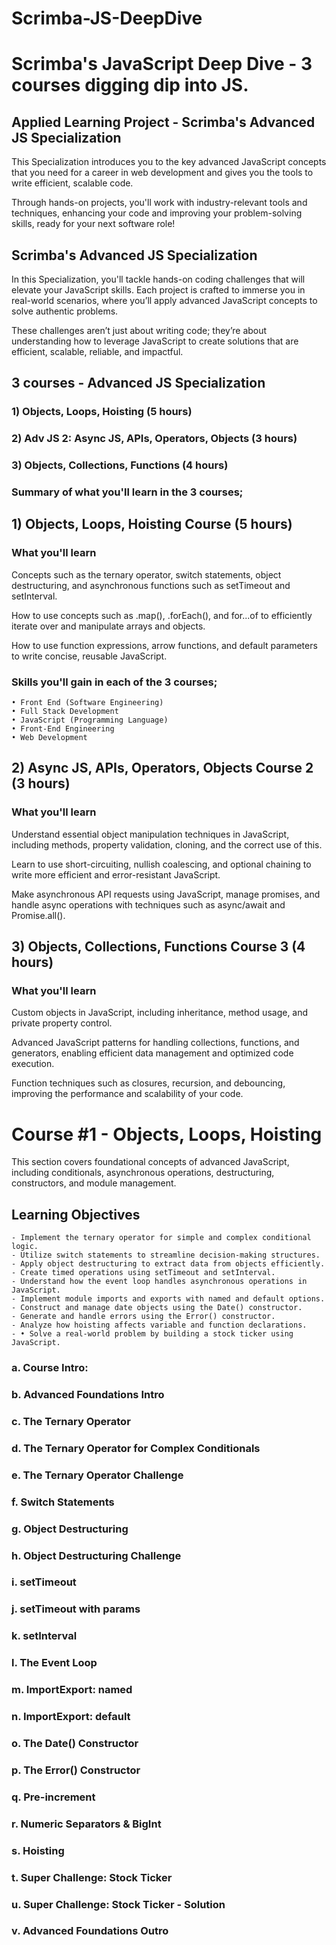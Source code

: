 # Scrimba-JS-DeepDive
# Scrimba's JavaScript Deep Dive - 3 courses digging dip into JS.
<!--~~~~~~~~~~~~~~~~~~~~~~~~~~~~~~~~~~~~~~~~~~~~~~~~~~~~~~~~~~~~~~~~~~~~~~~~~~~~~~~~~~~~~~~~~~~~-->
## Applied Learning Project - Scrimba's Advanced JS Specialization
<!--~~~~~~~~~~~~~~~~~~~~~~~~~~~~~~~~~~~~~~~~~~~~~~~~~~~~~~~~~~~~~~~~~~~~~~~~~~~~~~~~~~~~~~~~~~~~-->
This Specialization introduces you to the key advanced JavaScript concepts that you need 
for a career in web development and gives you the tools to write efficient, scalable code.

Through hands-on projects, you'll work with industry-relevant tools and techniques, 
enhancing your code and improving your problem-solving skills, ready for your next 
software role! 

## Scrimba's Advanced JS Specialization

In this Specialization, you'll tackle hands-on coding challenges that will elevate your 
JavaScript skills. Each project is crafted to immerse you in real-world scenarios, where 
you’ll apply advanced JavaScript concepts to solve authentic problems. 

These challenges aren’t just about writing code; they’re about understanding how to 
leverage JavaScript to create solutions that are efficient, scalable, reliable, and 
impactful.

<!--~~~~~~~~~~~~~~~~~~~~~~~~~~~~~~~~~~~~~~~~~~~~~~~~~~~~~~~~~~~~~~~~~~~~~~~~~~~~~~~~~~~~~~~~~~~~-->
## 3 courses - Advanced JS Specialization
<!--~~~~~~~~~~~~~~~~~~~~~~~~~~~~~~~~~~~~~~~~~~~~~~~~~~~~~~~~~~~~~~~~~~~~~~~~~~~~~~~~~~~~~~~~~~~~-->
### 1) Objects, Loops, Hoisting (5 hours)
### 2) Adv JS 2: Async JS, APIs, Operators, Objects (3 hours)
### 3) Objects, Collections, Functions (4 hours)
<!--~~~~~~~~~~~~~~~~~~~~~~~~~~~~~~~~~~~~~~~~~~~~~~~~~~~~~~~~~~~~~~~~~~~~~~~~~~~~~~~~~~~~~~~~~~~~-->
### Summary of what you'll learn in the 3 courses;
## 1) Objects, Loops, Hoisting Course (5 hours)
<!--~~~~~~~~~~~~~~~~~~~~~~~~~~~~~~~~~~~~~~~~~~~~~~~~~~~~~~~~~~~~~~~~~~~~~~~~~~~~~~~~~~~~~~~~~~~~-->
### What you'll learn
Concepts such as the ternary operator, switch statements, object destructuring, and 
asynchronous functions such as setTimeout and setInterval.

How to use concepts such as .map(), .forEach(), and for...of to efficiently iterate 
over and manipulate arrays and objects.

How to use function expressions, arrow functions, and default parameters to write 
concise, reusable JavaScript.

### Skills you'll gain in each of the 3 courses;
	• Front End (Software Engineering)
	• Full Stack Development
	• JavaScript (Programming Language)
	• Front-End Engineering
	• Web Development

<!--~~~~~~~~~~~~~~~~~~~~~~~~~~~~~~~~~~~~~~~~~~~~~~~~~~~~~~~~~~~~~~~~~~~~~~~~~~~~~~~~~~~~~~~~~~~~-->
## 2) Async JS, APIs, Operators, Objects Course 2 (3 hours)
<!--~~~~~~~~~~~~~~~~~~~~~~~~~~~~~~~~~~~~~~~~~~~~~~~~~~~~~~~~~~~~~~~~~~~~~~~~~~~~~~~~~~~~~~~~~~~~-->
### What you'll learn
Understand essential object manipulation techniques in JavaScript, including methods, 
property validation, cloning, and the correct use of this.

Learn to use short-circuiting, nullish coalescing, and optional chaining to write more 
efficient and error-resistant JavaScript.

Make asynchronous API requests using JavaScript, manage promises, and handle async 
operations with techniques such as async/await and Promise.all().

<!--~~~~~~~~~~~~~~~~~~~~~~~~~~~~~~~~~~~~~~~~~~~~~~~~~~~~~~~~~~~~~~~~~~~~~~~~~~~~~~~~~~~~~~~~~~~~-->
## 3) Objects, Collections, Functions Course 3 (4 hours)
<!--~~~~~~~~~~~~~~~~~~~~~~~~~~~~~~~~~~~~~~~~~~~~~~~~~~~~~~~~~~~~~~~~~~~~~~~~~~~~~~~~~~~~~~~~~~~~-->
### What you'll learn
Custom objects in JavaScript, including inheritance, method usage, and private property 
control.

Advanced JavaScript patterns for handling collections, functions, and generators, enabling 
efficient data management and optimized code execution.

Function techniques such as closures, recursion, and debouncing, improving the performance 
and scalability of your code.

<!-- Begin course #1. -->
<!--~~~~~~~~~~~~~~~~~~~~~~~~~~~~~~~~~~~~~~~~~~~~~~~~~~~~~~~~~~~~~~~~~~~~~~~~~~~~~~~~~~~~~~~~~~~~-->
# Course #1 - Objects, Loops, Hoisting
<!--~~~~~~~~~~~~~~~~~~~~~~~~~~~~~~~~~~~~~~~~~~~~~~~~~~~~~~~~~~~~~~~~~~~~~~~~~~~~~~~~~~~~~~~~~~~~-->
This section covers foundational concepts of advanced JavaScript, including conditionals, 
asynchronous operations, destructuring, constructors, and module management.

## Learning Objectives
	- Implement the ternary operator for simple and complex conditional logic.
	- Utilize switch statements to streamline decision-making structures.
	- Apply object destructuring to extract data from objects efficiently.
	- Create timed operations using setTimeout and setInterval.
	- Understand how the event loop handles asynchronous operations in JavaScript.
	- Implement module imports and exports with named and default options.
	- Construct and manage date objects using the Date() constructor.
	- Generate and handle errors using the Error() constructor.
	- Analyze how hoisting affects variable and function declarations.
	- • Solve a real-world problem by building a stock ticker using JavaScript.

<!--~~~~~~~~~~~~~~~~~~~~~~~~~~~~~~~~~~~~~~~~~~~~~~~~~~~~~~~~~~~~~~~~~~~~~~~~~~~~~~~~~~~~~~~~~~~~-->
### a. Course Intro:
<!--~~~~~~~~~~~~~~~~~~~~~~~~~~~~~~~~~~~~~~~~~~~~~~~~~~~~~~~~~~~~~~~~~~~~~~~~~~~~~~~~~~~~~~~~~~~~-->
### b. Advanced Foundations Intro
<!--~~~~~~~~~~~~~~~~~~~~~~~~~~~~~~~~~~~~~~~~~~~~~~~~~~~~~~~~~~~~~~~~~~~~~~~~~~~~~~~~~~~~~~~~~~~~-->
### c. The Ternary Operator
<!--~~~~~~~~~~~~~~~~~~~~~~~~~~~~~~~~~~~~~~~~~~~~~~~~~~~~~~~~~~~~~~~~~~~~~~~~~~~~~~~~~~~~~~~~~~~~-->
### d. The Ternary Operator for Complex Conditionals
<!--~~~~~~~~~~~~~~~~~~~~~~~~~~~~~~~~~~~~~~~~~~~~~~~~~~~~~~~~~~~~~~~~~~~~~~~~~~~~~~~~~~~~~~~~~~~~-->
### e. The Ternary Operator Challenge
<!--~~~~~~~~~~~~~~~~~~~~~~~~~~~~~~~~~~~~~~~~~~~~~~~~~~~~~~~~~~~~~~~~~~~~~~~~~~~~~~~~~~~~~~~~~~~~-->
### f. Switch Statements
<!--~~~~~~~~~~~~~~~~~~~~~~~~~~~~~~~~~~~~~~~~~~~~~~~~~~~~~~~~~~~~~~~~~~~~~~~~~~~~~~~~~~~~~~~~~~~~-->
### g. Object Destructuring
<!--~~~~~~~~~~~~~~~~~~~~~~~~~~~~~~~~~~~~~~~~~~~~~~~~~~~~~~~~~~~~~~~~~~~~~~~~~~~~~~~~~~~~~~~~~~~~-->
### h. Object Destructuring Challenge
<!--~~~~~~~~~~~~~~~~~~~~~~~~~~~~~~~~~~~~~~~~~~~~~~~~~~~~~~~~~~~~~~~~~~~~~~~~~~~~~~~~~~~~~~~~~~~~-->
### i. setTimeout
<!--~~~~~~~~~~~~~~~~~~~~~~~~~~~~~~~~~~~~~~~~~~~~~~~~~~~~~~~~~~~~~~~~~~~~~~~~~~~~~~~~~~~~~~~~~~~~-->
### j. setTimeout with params
<!--~~~~~~~~~~~~~~~~~~~~~~~~~~~~~~~~~~~~~~~~~~~~~~~~~~~~~~~~~~~~~~~~~~~~~~~~~~~~~~~~~~~~~~~~~~~~-->
### k. setInterval
<!--~~~~~~~~~~~~~~~~~~~~~~~~~~~~~~~~~~~~~~~~~~~~~~~~~~~~~~~~~~~~~~~~~~~~~~~~~~~~~~~~~~~~~~~~~~~~-->
### l. The Event Loop
<!--~~~~~~~~~~~~~~~~~~~~~~~~~~~~~~~~~~~~~~~~~~~~~~~~~~~~~~~~~~~~~~~~~~~~~~~~~~~~~~~~~~~~~~~~~~~~-->
### m. ImportExport: named
<!--~~~~~~~~~~~~~~~~~~~~~~~~~~~~~~~~~~~~~~~~~~~~~~~~~~~~~~~~~~~~~~~~~~~~~~~~~~~~~~~~~~~~~~~~~~~~-->
### n. ImportExport: default
<!--~~~~~~~~~~~~~~~~~~~~~~~~~~~~~~~~~~~~~~~~~~~~~~~~~~~~~~~~~~~~~~~~~~~~~~~~~~~~~~~~~~~~~~~~~~~~-->
### o. The Date() Constructor
<!--~~~~~~~~~~~~~~~~~~~~~~~~~~~~~~~~~~~~~~~~~~~~~~~~~~~~~~~~~~~~~~~~~~~~~~~~~~~~~~~~~~~~~~~~~~~~-->
### p. The Error() Constructor
<!--~~~~~~~~~~~~~~~~~~~~~~~~~~~~~~~~~~~~~~~~~~~~~~~~~~~~~~~~~~~~~~~~~~~~~~~~~~~~~~~~~~~~~~~~~~~~-->
### q. Pre-increment
<!--~~~~~~~~~~~~~~~~~~~~~~~~~~~~~~~~~~~~~~~~~~~~~~~~~~~~~~~~~~~~~~~~~~~~~~~~~~~~~~~~~~~~~~~~~~~~-->
### r. Numeric Separators & BigInt
<!--~~~~~~~~~~~~~~~~~~~~~~~~~~~~~~~~~~~~~~~~~~~~~~~~~~~~~~~~~~~~~~~~~~~~~~~~~~~~~~~~~~~~~~~~~~~~-->
### s. Hoisting
<!--~~~~~~~~~~~~~~~~~~~~~~~~~~~~~~~~~~~~~~~~~~~~~~~~~~~~~~~~~~~~~~~~~~~~~~~~~~~~~~~~~~~~~~~~~~~~-->
### t. Super Challenge: Stock Ticker
<!--~~~~~~~~~~~~~~~~~~~~~~~~~~~~~~~~~~~~~~~~~~~~~~~~~~~~~~~~~~~~~~~~~~~~~~~~~~~~~~~~~~~~~~~~~~~~-->
### u. Super Challenge: Stock Ticker - Solution
<!--~~~~~~~~~~~~~~~~~~~~~~~~~~~~~~~~~~~~~~~~~~~~~~~~~~~~~~~~~~~~~~~~~~~~~~~~~~~~~~~~~~~~~~~~~~~~-->
### v. Advanced Foundations Outro
<!--~~~~~~~~~~~~~~~~~~~~~~~~~~~~~~~~~~~~~~~~~~~~~~~~~~~~~~~~~~~~~~~~~~~~~~~~~~~~~~~~~~~~~~~~~~~~-->
<!--~~~~~~~~~~~~~~~~~~~~~~~~~~~~~~~~~~~~~~~~~~~~~~~~~~~~~~~~~~~~~~~~~~~~~~~~~~~~~~~~~~~~~~~~~~~~-->









